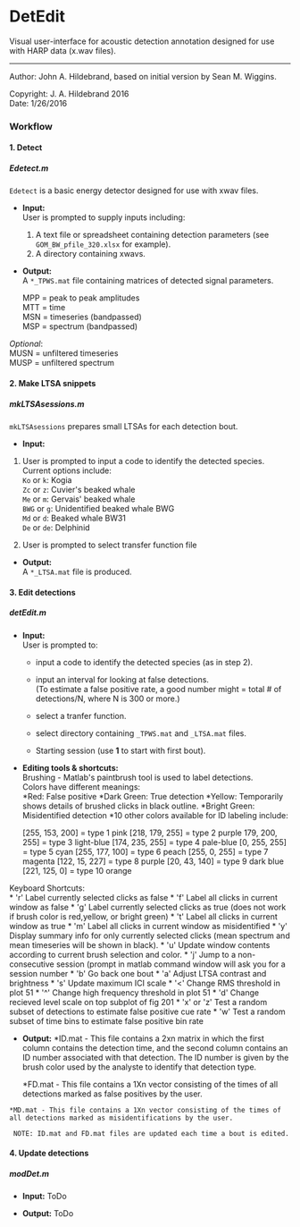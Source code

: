 # DetEdit

Visual user-interface for acoustic detection annotation designed for use with HARP data (x.wav files).

----------
Author: John A. Hildebrand, based on initial version by Sean M. Wiggins.

Copyright: J. A. Hildebrand 2016  
Date: 1/26/2016


### Workflow

#### 1. Detect

##### Edetect.m  
  `Edetect` is a basic energy detector designed for use with xwav files.
  
  - **Input:**  
    User is prompted to supply inputs including:  
     1. A text file or spreadsheet containing detection parameters (see `GOM_BW_pfile_320.xlsx` for example).  
     2. A directory containing xwavs.
    
  - **Output:**  
   A `*_TPWS.mat` file containing matrices of detected signal parameters.

     MPP = peak to peak amplitudes  
     MTT = time  
     MSN = timeseries (bandpassed)  
     MSP = spectrum (bandpassed)  

  *Optional*:  
     MUSN = unfiltered timeseries  
     MUSP = unfiltered spectrum  

#### 2. Make LTSA snippets

##### mkLTSAsessions.m  
  `mkLTSAsessions` prepares small LTSAs for each detection bout.  

  - **Input:**  
   1. User is prompted to input a code to identify the detected species.  
     Current options include:  
     `Ko` or `k`: Kogia  
     `Zc` or `z`: Cuvier's beaked whale  
     `Me` or `m`: Gervais' beaked whale  
     `BWG` or `g`: Unidentified beaked whale BWG  
     `Md` or `d`: Beaked whale BW31  
     `De` or `de`: Delphinid  

   2. User is prompted to select transfer function file  

  - **Output:**  
   A `*_LTSA.mat` file is produced.

#### 3. Edit detections

##### detEdit.m

   - **Input:**  
   User is prompted to:  
     * input a code to identify the detected species (as in step 2).  
     * input an interval for looking at false detections.  
     (To estimate a false positive rate, a good number might = total # of detections/N, where N is 300 or more.)  

     * select a tranfer function.   
     * select directory containing `_TPWS.mat` and `_LTSA.mat` files.  
     * Starting session (use **1** to start with first bout).  

   - **Editing tools & shortcuts:**  
  Brushing - Matlab's paintbrush tool is used to label detections.  
  Colors have different meanings:  
     *Red:  False positive
	*Dark Green:  True detection
	*Yellow: Temporarily shows details of brushed clicks in black outline.
	*Bright Green:  Misidentified detection
	*10 other colors available for ID labeling include:

		[255, 153, 200] = type 1 pink
    		[218, 179, 255] = type 2 purple
    		179,  200, 255] = type 3 light-blue
    		[174, 235, 255] = type 4 pale-blue
    		[0,   255, 255] = type 5 cyan
    		[255, 177, 100] = type 6 peach
    		[255,   0, 255] = type 7 magenta
    		[122,  15, 227] = type 8 purple
    		[20,   43, 140] = type 9 dark blue
    		[221, 125,   0] = type 10 orange


   Keyboard Shortcuts:  
	* 'r' Label currently selected clicks as false
	* 'f' Label all clicks in current window as false
	* 'g' Label currently selected clicks as true (does not work if brush color is red,yellow, or bright green)
	* 't' Label all clicks in current window as true
	* 'm' Label all clicks in current window as misidentified
	* 'y' Display summary info for only currently selected clicks (mean spectrum and mean timeseries will be shown in black).
	* 'u' Update window contents according to current brush selection and color.
	* 'j' Jump to a non-consecutive session (prompt in matlab command window will ask you for a session number
	* 'b' Go back one bout
	* 'a' Adjust LTSA contrast and brightness
	* 's' Update maximum ICI scale
	* '<' Change RMS threshold in plot 51
	* '^' Change high frequency threshold in plot 51
     * 'd' Change recieved level scale on top subplot of fig 201
    	* 'x' or 'z' Test a random subset of detections to estimate false positive cue rate
    	* 'w' Test a random subset of time bins to estimate false positive bin rate

   - **Output:**
     *ID.mat - This file contains a 2xn matrix in which the first column contains the detection time, and the second column contains an ID number associated with that detection. The ID number is given by the brush color used by the analyste to identify that detection type.

     *FD.mat - This file contains a 1Xn vector consisting of the times of all detections marked as false positives by the user.  

	*MD.mat - This file contains a 1Xn vector consisting of the times of all detections marked as misidentifications by the user. 

     NOTE: ID.mat and FD.mat files are updated each time a bout is edited.

#### 4. Update detections

##### modDet.m

   - **Input:**
  ToDo

   - **Output:**
  ToDo
